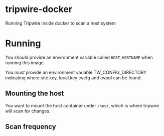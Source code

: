 # tripwire-docker
Running Tripwire inside docker to scan a host system

# Running

You *should* provide an environment variable called `HOST_HOSTNAME` when running
this image.

You *must* provide an environment variable TW_CONFIG_DIRECTORY indicating where site.key, local.key
twcfg and twpol can be found.

## Mounting the host

You want to mount the host container under `/host`, which is where tripwire will
scan for changes.

## Scan frequency

